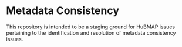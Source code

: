 # Metadata Consistency

This repository is intended to be a staging ground for HuBMAP issues pertaining to the identification and resolution of metadata consistency issues.
